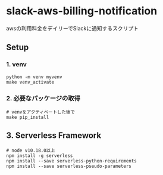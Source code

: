 # slack-aws-billing-notification
awsの利用料金をデイリーでSlackに通知するスクリプト

## Setup

### 1. venv
```
python -m venv myvenv
make venv_activate
```

### 2. 必要なパッケージの取得
```
# venvをアクティベートした後で
make pip_install
```

## 3. Serverless Framework
```
# node v10.18.0以上
npm install -g serverless
npm install --save serverless-python-requirements
npm install --save serverless-pseudo-parameters
```
